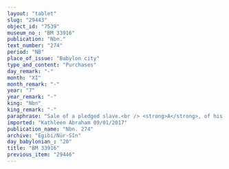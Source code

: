 ```yaml
---
layout: "tablet"
slug: "29443"
object_id: "7539"
museum_no_: "BM 33916"
publication: "Nbn."
text_number: "274"
period: "NB"
place_of_issue: "Babylon city"
type_and_content: "Purchases"
day_remark: "-"
month: "XI"
month_remark: "-"
year: "7"
year_remark: "-"
king: "Nbn"
king_remark: "-"
paraphrase: "Sale of a pledged slave.<br /> <strong>A</strong>, of his own free will, sells his slave<strong> C</strong> to <strong>B</strong>; the agreed purchase price amounts to 52 shekels of silver. <strong>A </strong>guarantees against (suits brought by) a person acting unlawfully (<em>sēh&ucirc;</em>) or a person claiming (<em>pāqirānu</em>) that <strong>C</strong> is a free person (<em>mār ban&ecirc;</em>). The silver from this sale is used to pay off <strong>D</strong>, <strong>A</strong>&#39;s creditor, to whom the sold slave had been pledged. After having received the silver that was due to him, &nbsp;<strong>D</strong> gives <strong>B</strong> the documents pertaining to this debt. Names of 3 witnesses and the scribe.<br /> &nbsp;<br /> <strong>A</strong> = L&acirc;bā&scaron;i-Marduk/Nādin//&Scaron;ang&ucirc;-&Scaron;ama&scaron;; <strong>B</strong> = Nab&ucirc;-ahhē-iddin/&Scaron;ulāya//Egibi; <strong>C</strong> = Bēl-ṣull&ecirc;-&scaron;emu; <strong>D</strong> = Mardukāya/Rēmūt-Bēl//Atkuppu"
imported: "Kathleen Abraham 09/01/2017"
publication_name: "Nbn. 274"
archive: "Egibi/Nūr-Sîn"
day_babylonian_: "20"
title: "BM 33916"
previous_item: "29446"
---
```

